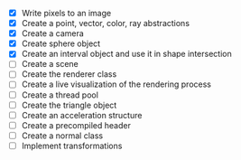 - [x] Write pixels to an image
- [x] Create a point, vector, color, ray abstractions
- [x] Create a camera
- [x] Create sphere object
- [x] Create an interval object and use it in shape intersection
- [ ] Create a scene
- [ ] Create the renderer class
- [ ] Create a live visualization of the rendering process
- [ ] Create a thread pool
- [ ] Create the triangle object
- [ ] Create an acceleration structure
- [ ] Create a precompiled header
- [ ] Create a normal class
- [ ] Implement transformations

